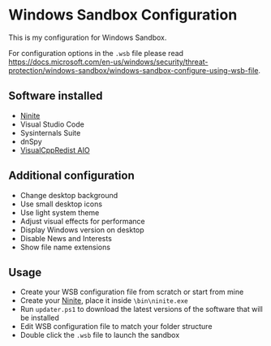 # Windows Sandbox Configuration

This is my configuration for Windows Sandbox.

For configuration options in the `.wsb` file please read <https://docs.microsoft.com/en-us/windows/security/threat-protection/windows-sandbox/windows-sandbox-configure-using-wsb-file>.

## Software installed

- [Ninite](https://ninite.com/)
- Visual Studio Code
- Sysinternals Suite
- dnSpy
- [VisualCppRedist AIO](https://github.com/abbodi1406/vcredist)

## Additional configuration

- Change desktop background
- Use small desktop icons
- Use light system theme
- Adjust visual effects for performance
- Display Windows version on desktop
- Disable News and Interests
- Show file name extensions

## Usage

- Create your WSB configuration file from scratch or start from mine
- Create your [Ninite](https://ninite.com/), place it inside `\bin\ninite.exe`
- Run `updater.ps1` to download the latest versions of the software that will be installed
- Edit WSB configuration file to match your folder structure
- Double click the `.wsb` file to launch the sandbox
